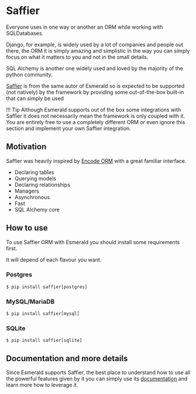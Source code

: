 # Saffier

Everyone uses in one way or another an ORM while working with SQLDatabases.

Django, for example, is widely used by a lot of companies and people out there, the ORM it is simply
amazing and simplistic in the way you can simply focus on what it matters to you and not in the
small details.

SQL Alchemy is another one widely used and loved by the majority of the python community.

[Saffier](https://saffier.tarsild.io) is from the same autor of Esmerald so is expected to be
supported (not natively) by the framework by providing some out-of-the-box built-in that can simply
be used

!!! Tip
    Although Esmerald supports out of the box some integrations with Saffier it does not necessarily mean the framework
    is only coupled with it. You are entirely free to use a completely different ORM or even ignore this section and
    implement your own Saffier integration.

## Motivation

Saffier was heavily inspired by [Encode ORM](https://www.encode.io/orm) with a great familiar interface.

* Declaring tables
* Querying models
* Declaring relationships
* Managers
* Asynchronous
* Fast
* SQL Alchemy core


## How to use

To use Saffier ORM with Esmerald you should install some requirements first.

It will depend of each flavour you want.

### Postgres

```shell
$ pip install saffier[postgres]
```

### MySQL/MariaDB

```shell
$ pip install saffier[mysql]
```

### SQLite

```shell
$ pip install saffier[sqlite]
```

## Documentation and more details

Since Esmerald supports Saffier, the best place to understand how to use all the powerful features given by it you can simply
use its [documentation](https://saffier.tarsild.io/) and learn more how to leverage it.
